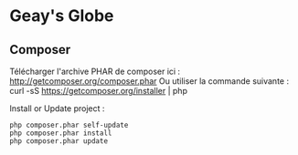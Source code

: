 Geay's Globe
=======================

Composer
----------------------------
Télécharger l'archive PHAR de composer ici : http://getcomposer.org/composer.phar
Ou utiliser la commande suivante : curl -sS https://getcomposer.org/installer | php

Install or Update project :

    php composer.phar self-update
    php composer.phar install
    php composer.phar update